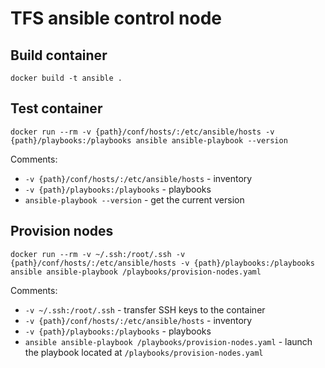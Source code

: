 # TFS ansible control node

## Build container

```
docker build -t ansible .
```

## Test container

```
docker run --rm -v {path}/conf/hosts/:/etc/ansible/hosts -v {path}/playbooks:/playbooks ansible ansible-playbook --version
```

Comments:
- `-v {path}/conf/hosts/:/etc/ansible/hosts` - inventory
- `-v {path}/playbooks:/playbooks` - playbooks
- `ansible-playbook --version` - get the current version

## Provision nodes

```
docker run --rm -v ~/.ssh:/root/.ssh -v {path}/conf/hosts/:/etc/ansible/hosts -v {path}/playbooks:/playbooks ansible ansible-playbook /playbooks/provision-nodes.yaml
```

Comments:
- `-v ~/.ssh:/root/.ssh` - transfer SSH keys to the container
- `-v {path}/conf/hosts/:/etc/ansible/hosts` - inventory
- `-v {path}/playbooks:/playbooks` - playbooks
- `ansible ansible-playbook /playbooks/provision-nodes.yaml` - launch the playbook located at `/playbooks/provision-nodes.yaml`
